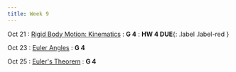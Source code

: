 ```yaml
---
title: Week 9
---
```


Oct 21
: [Rigid Body Motion: Kinematics](#)
  : **G 4**
: **HW 4 DUE**{: .label .label-red }[](#)


Oct 23
: [Euler Angles](#)
  : **G 4**

Oct 25
: [Euler's Theorem](#)
  : **G 4**
